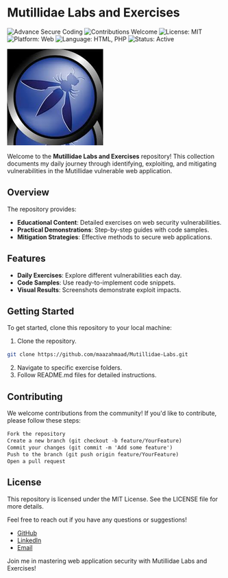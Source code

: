 # Mutillidae Labs and Exercises
![Advance Secure Coding](https://img.shields.io/badge/Cybersecurity-Advanced-blue.svg)
![Contributions Welcome](https://img.shields.io/badge/Contributions-Welcome-brightgreen.svg)
![License: MIT](https://img.shields.io/badge/License-MIT-yellow.svg)
![Platform: Web](https://img.shields.io/badge/Platform-Web-orange.svg)
![Language: HTML, PHP](https://img.shields.io/badge/Language-HTML,%20PHP-red.svg)
![Status: Active](https://img.shields.io/badge/Status-Active-success.svg)


![Mutillidae Logo](miscellaneous/logo.jpeg)

Welcome to the **Mutillidae Labs and Exercises** repository! This collection documents my daily journey through identifying, exploiting, and mitigating vulnerabilities in the Mutillidae vulnerable web application.

## Overview

The repository provides:
- **Educational Content**: Detailed exercises on web security vulnerabilities.
- **Practical Demonstrations**: Step-by-step guides with code samples.
- **Mitigation Strategies**: Effective methods to secure web applications.

## Features

- **Daily Exercises**: Explore different vulnerabilities each day.
- **Code Samples**: Use ready-to-implement code snippets.
- **Visual Results**: Screenshots demonstrate exploit impacts.

## Getting Started

To get started, clone this repository to your local machine:
1. Clone the repository.
```bash
git clone https://github.com/maazahmaad/Mutillidae-Labs.git
```  
2. Navigate to specific exercise folders.
3. Follow README.md files for detailed instructions.

## Contributing

We welcome contributions from the community! If you'd like to contribute, please follow these steps:

    Fork the repository
    Create a new branch (git checkout -b feature/YourFeature)
    Commit your changes (git commit -m 'Add some feature')
    Push to the branch (git push origin feature/YourFeature)
    Open a pull request

## License

This repository is licensed under the MIT License. See the LICENSE file for more details.

Feel free to reach out if you have any questions or suggestions!

- [GitHub](https://github.com/maazahmaad)
- [LinkedIn](https://linkedin.com/in/maazahmaad)
- [Email](mailto:maazahmad8470@gmail.com)

Join me in mastering web application security with Mutillidae Labs and Exercises!
